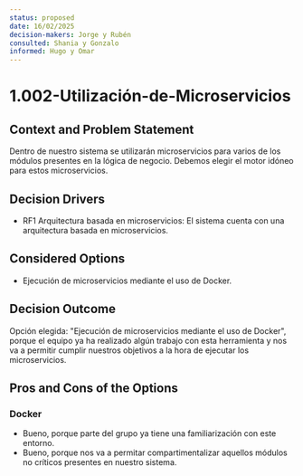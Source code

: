 ```yaml
---
status: proposed
date: 16/02/2025
decision-makers: Jorge y Rubén
consulted: Shania y Gonzalo
informed: Hugo y Omar
---
```


# 1.002-Utilización-de-Microservicios

## Context and Problem Statement

Dentro de nuestro sistema se utilizarán microservicios para varios de los módulos presentes en la lógica de negocio. Debemos elegir el motor idóneo para estos microservicios.

## Decision Drivers

* RF1 Arquitectura basada en microservicios: El sistema cuenta con una arquitectura basada en microservicios.

## Considered Options

* Ejecución de microservicios mediante el uso de Docker.

## Decision Outcome

Opción elegida: "Ejecución de microservicios mediante el uso de Docker", porque el equipo ya ha realizado algún trabajo con esta herramienta y nos va a permitir cumplir nuestros objetivos a la hora de ejecutar los microservicios.

## Pros and Cons of the Options

### Docker

* Bueno, porque parte del grupo ya tiene una familiarización con este entorno.
* Bueno, porque nos va a permitar compartimentalizar aquellos módulos no críticos presentes en nuestro sistema.
